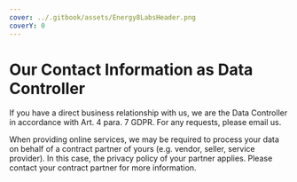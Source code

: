 ```yaml
---
cover: ../.gitbook/assets/Energy8LabsHeader.png
coverY: 0
---
```


# Our Contact Information as Data Controller

If you have a direct business relationship with us, we are the Data Controller in accordance with Art. 4 para. 7 GDPR. For any requests, please email us.

When providing online services, we may be required to process your data on behalf of a contract partner of yours (e.g. vendor, seller, service provider). In this case, the privacy policy of your partner applies. Please contact your contract partner for more information.
